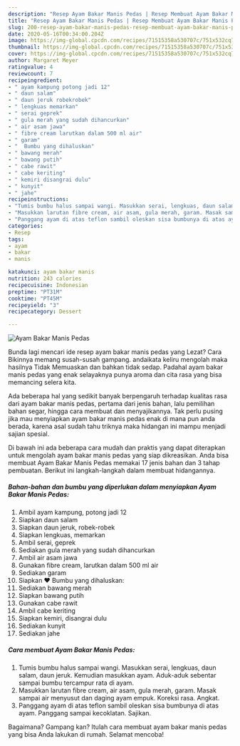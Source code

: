 ```yaml
---
description: "Resep Ayam Bakar Manis Pedas | Resep Membuat Ayam Bakar Manis Pedas Yang Mudah Dan Praktis"
title: "Resep Ayam Bakar Manis Pedas | Resep Membuat Ayam Bakar Manis Pedas Yang Mudah Dan Praktis"
slug: 200-resep-ayam-bakar-manis-pedas-resep-membuat-ayam-bakar-manis-pedas-yang-mudah-dan-praktis
date: 2020-05-16T00:34:00.204Z
image: https://img-global.cpcdn.com/recipes/71515358a530707c/751x532cq70/ayam-bakar-manis-pedas-foto-resep-utama.jpg
thumbnail: https://img-global.cpcdn.com/recipes/71515358a530707c/751x532cq70/ayam-bakar-manis-pedas-foto-resep-utama.jpg
cover: https://img-global.cpcdn.com/recipes/71515358a530707c/751x532cq70/ayam-bakar-manis-pedas-foto-resep-utama.jpg
author: Margaret Meyer
ratingvalue: 4
reviewcount: 7
recipeingredient:
- " ayam kampung potong jadi 12"
- " daun salam"
- " daun jeruk robekrobek"
- " lengkuas memarkan"
- " serai geprek"
- " gula merah yang sudah dihancurkan"
- " air asam jawa"
- " fibre cream larutkan dalam 500 ml air"
- " garam"
- "  Bumbu yang dihaluskan"
- " bawang merah"
- " bawang putih"
- " cabe rawit"
- " cabe keriting"
- " kemiri disangrai dulu"
- " kunyit"
- " jahe"
recipeinstructions:
- "Tumis bumbu halus sampai wangi. Masukkan serai, lengkuas, daun salam, daun jeruk. Kemudian masukkan ayam. Aduk-aduk sebentar sampai bumbu tercampur rata di ayam."
- "Masukkan larutan fibre cream, air asam, gula merah, garam. Masak sampai air menyusut dan daging ayam empuk. Koreksi rasa. Angkat."
- "Panggang ayam di atas teflon sambil oleskan sisa bumbunya di atas ayam. Panggang sampai kecoklatan. Sajikan."
categories:
- Resep
tags:
- ayam
- bakar
- manis

katakunci: ayam bakar manis 
nutrition: 243 calories
recipecuisine: Indonesian
preptime: "PT31M"
cooktime: "PT45M"
recipeyield: "3"
recipecategory: Dessert

---
```



![Ayam Bakar Manis Pedas](https://img-global.cpcdn.com/recipes/71515358a530707c/751x532cq70/ayam-bakar-manis-pedas-foto-resep-utama.jpg)

Bunda lagi mencari ide resep ayam bakar manis pedas yang Lezat? Cara Bikinnya memang susah-susah gampang. andaikata keliru mengolah maka hasilnya Tidak Memuaskan dan bahkan tidak sedap. Padahal ayam bakar manis pedas yang enak selayaknya punya aroma dan cita rasa yang bisa memancing selera kita.

Ada beberapa hal yang sedikit banyak berpengaruh terhadap kualitas rasa dari ayam bakar manis pedas, pertama dari jenis bahan, lalu pemilihan bahan segar, hingga cara membuat dan menyajikannya. Tak perlu pusing jika mau menyiapkan ayam bakar manis pedas enak di mana pun anda berada, karena asal sudah tahu triknya maka hidangan ini mampu menjadi sajian spesial.




Di bawah ini ada beberapa cara mudah dan praktis yang dapat diterapkan untuk mengolah ayam bakar manis pedas yang siap dikreasikan. Anda bisa membuat Ayam Bakar Manis Pedas memakai 17 jenis bahan dan 3 tahap pembuatan. Berikut ini langkah-langkah dalam membuat hidangannya.

<!--inarticleads1-->

##### Bahan-bahan dan bumbu yang diperlukan dalam menyiapkan Ayam Bakar Manis Pedas:

1. Ambil  ayam kampung, potong jadi 12
1. Siapkan  daun salam
1. Siapkan  daun jeruk, robek-robek
1. Siapkan  lengkuas, memarkan
1. Ambil  serai, geprek
1. Sediakan  gula merah yang sudah dihancurkan
1. Ambil  air asam jawa
1. Gunakan  fibre cream, larutkan dalam 500 ml air
1. Sediakan  garam
1. Siapkan  ❤ Bumbu yang dihaluskan:
1. Sediakan  bawang merah
1. Siapkan  bawang putih
1. Gunakan  cabe rawit
1. Ambil  cabe keriting
1. Siapkan  kemiri, disangrai dulu
1. Sediakan  kunyit
1. Sediakan  jahe




<!--inarticleads2-->

##### Cara membuat Ayam Bakar Manis Pedas:

1. Tumis bumbu halus sampai wangi. Masukkan serai, lengkuas, daun salam, daun jeruk. Kemudian masukkan ayam. Aduk-aduk sebentar sampai bumbu tercampur rata di ayam.
1. Masukkan larutan fibre cream, air asam, gula merah, garam. Masak sampai air menyusut dan daging ayam empuk. Koreksi rasa. Angkat.
1. Panggang ayam di atas teflon sambil oleskan sisa bumbunya di atas ayam. Panggang sampai kecoklatan. Sajikan.




Bagaimana? Gampang kan? Itulah cara membuat ayam bakar manis pedas yang bisa Anda lakukan di rumah. Selamat mencoba!
